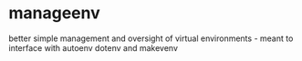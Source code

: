 # manageenv
better simple management and oversight of virtual environments - meant to interface with autoenv dotenv and makevenv
